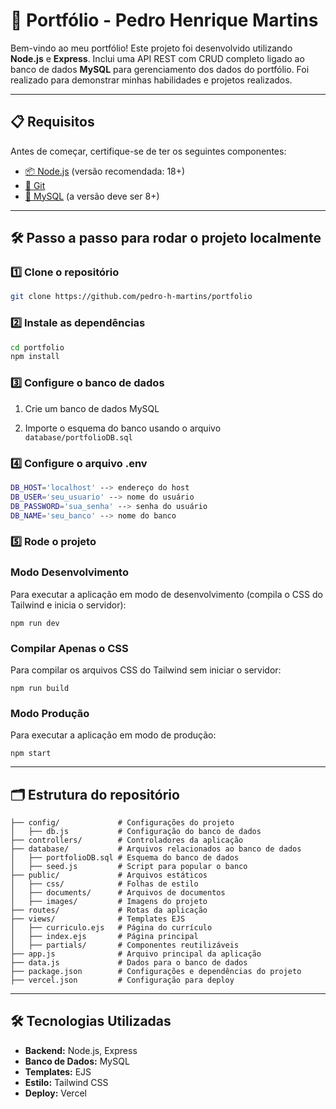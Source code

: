# 📝 Portfólio - Pedro Henrique Martins

Bem-vindo ao meu portfólio! Este projeto foi desenvolvido utilizando **Node.js** e **Express**. Inclui uma API REST com CRUD completo ligado ao banco de dados **MySQL** para gerenciamento dos dados do portfólio. Foi realizado para demonstrar minhas habilidades e projetos realizados.

---

## 📋 Requisitos

Antes de começar, certifique-se de ter os seguintes componentes:

- [📦 Node.js](https://nodejs.org/en) (versão recomendada: 18+)
- [🔧 Git](https://git-scm.com/)
- [🐬 MySQL](https://dev.mysql.com/downloads/mysql/) (a versão deve ser 8+)

---

## 🛠️ Passo a passo para rodar o projeto localmente
### 1️⃣ Clone o repositório

```bash
git clone https://github.com/pedro-h-martins/portfolio
```

### 2️⃣ Instale as dependências

```bash
cd portfolio
npm install
```

### 3️⃣ Configure o banco de dados

1. Crie um banco de dados MySQL

2. Importe o esquema do banco usando o arquivo `database/portfolioDB.sql`

### 4️⃣ Configure o arquivo .env

```bash
DB_HOST='localhost' --> endereço do host
DB_USER='seu_usuario' --> nome do usuário
DB_PASSWORD='sua_senha' --> senha do usuário
DB_NAME='seu_banco' --> nome do banco
```

### 5️⃣ Rode o projeto

### Modo Desenvolvimento
Para executar a aplicação em modo de desenvolvimento (compila o CSS do Tailwind e inicia o servidor):
```
npm run dev
```

### Compilar Apenas o CSS
Para compilar os arquivos CSS do Tailwind sem iniciar o servidor:
```
npm run build
```

### Modo Produção
Para executar a aplicação em modo de produção:
```
npm start
```

---

## 🗂️ Estrutura do repositório

```plaintext
├── config/             # Configurações do projeto
│   ├── db.js           # Configuração do banco de dados
├── controllers/        # Controladores da aplicação
├── database/           # Arquivos relacionados ao banco de dados
│   ├── portfolioDB.sql # Esquema do banco de dados
│   ├── seed.js         # Script para popular o banco
├── public/             # Arquivos estáticos
│   ├── css/            # Folhas de estilo
│   ├── documents/      # Arquivos de documentos
│   ├── images/         # Imagens do projeto
├── routes/             # Rotas da aplicação
├── views/              # Templates EJS
│   ├── curriculo.ejs   # Página do currículo
│   ├── index.ejs       # Página principal
│   ├── partials/       # Componentes reutilizáveis
├── app.js              # Arquivo principal da aplicação
├── data.js             # Dados para o banco de dados
├── package.json        # Configurações e dependências do projeto
├── vercel.json         # Configuração para deploy
```

---

## 🛠️ Tecnologias Utilizadas
- **Backend:** Node.js, Express
- **Banco de Dados:** MySQL
- **Templates:** EJS
- **Estilo:** Tailwind CSS
- **Deploy:** Vercel